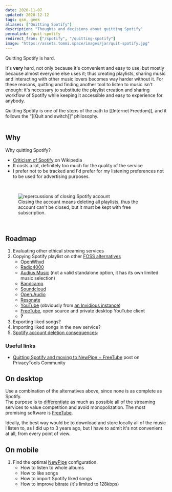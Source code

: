 ```yaml
---
date: 2020-11-07
updated: 2020-12-12
tags: qsm, geek
aliases: ["Quitting Spotify"]
description: "Thoughts and decisions about quitting Spotify"
permalink: /quit-spotify
redirect_from: ["/spotify", "/quitting-spotify"]
image: "https://assets.tommi.space/images/jar/quit-spotify.jpg"
---
```

Quitting Spotify is hard.

It's **very** hard, not only because it's convenient and easy to use, but mostly because almost everyone else uses it; thus creating playlists, sharing music and interacting with other music lovers becomes way harder without it. For these reasons, quitting and finding another tool to listen to music isn't enough: it's necessary to substitute the playlist creation and sharing workflow of Spotify while keeping it accessible and easy to experience for anybody.

<div class="box">
	Quitting Spotify is one of the steps of the path to [[Internet Freedom]], and it follows the “[[Quit and switch]]” philosophy.
</div>

<br>

## Why

Why quitting Spotify?

- [Criticism of Spotify](https://en.m.wikipedia.org/wiki/Criticism_of_Spotify) on Wikipedia
- It costs a lot, definitely too much for the quality of the service
- I prefer not to be tracked and I'd prefer for my listening preferences not to be used for advertising purposes.

<br>

<figure>
	<img src="https://assets.tommi.space/images/Spotify-close-account.jpg" title="repercussions of closing Spotify account" alt="repercussions of closing Spotify account" />
	<figcaption>
		Closing the account means deleting all playlists, thus the account can't be closed, but it must be kept with free subscription.
	</figcaption>
</figure>

<br>

## Roadmap

1. Evaluating other ethical streaming services
1. Copying Spotify playlist on other [FOSS alternatives](https://alternativeto.net/software/spotify/?license=opensource "Open Source alternatives to Spotify")
	- [OpenWhyd](https://openwhyd.org "OpenWhyd official website")
	- [Radio4000](https://radio4000.com/ "R4000 official website")
	- [Audius Music](https://audius.co/ "Audius Music official website") (not a valid standalone option, it has its own limited music selection)
	- [Bandcamp](https://bandcamp.com "Bandcamp official website")
	- [Soundcloud](https://soundcloud.com)
	- [Open.Audio](https://open.audio)
	- [Resonate](https://resonate.is)
	- [YouTube](https://yewtu.be "Yewtube, a YouTube alternative client") (obviously from [an Invidious instance](https://github.com/iv-org/invidious "Invidious GitHub repository"))
	- [FreeTube](https://freetubeapp.io "FreeTube"), open source and private desktop YouTube client
	- **?**
1. Exporting liked songs?
2. Importing liked songs in the new service?
3. [Spotify account deletion consequences](https://community.spotify.com/t5/Spotify-Answers/How-do-I-close-my-Spotify-Account/ta-p/4663172 "How Do I close my Spotify Account - Spotify Support"):

### Useful links

- [Quitting Spotify and moving to NewPipe + FreeTube](https://forum.privacytools.io/t/quitting-spotify-and-moving-to-newpipe-freetube/4935 "Quitting Spotify and moving to NewPipe + FreeTube") post on PrivacyTools Community

## On desktop

Use a combination of the alternatives above, since none is as complete as Spotify.\
The purpose is to <u>differentiate</u> as much as possible all of the streaming services to value competition and avoid monopolization. The most promising software is [FreeTube](https://freetubeapp.io "FreeTube").

Ideally, the best way would be to download and store locally all of the music I listen to, as I did up to 3 years ago, but I have to admit it's not convenient at all, from every point of view.

## On mobile

1. Find the optimal [NewPipe](https://newpipe.schabi.org/ "NewPipe official website") configuration.
	- How to listen to whole albums
	- How to like songs
	- How to import Spotify liked songs
	- How to improve bitrate (it's limited to 128kbps)